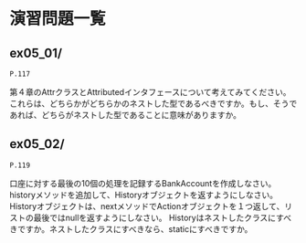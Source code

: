 # 演習問題一覧

## ex05_01/


`P.117`

第４章のAttrクラスとAttributedインタフェースについて考えてみてください。
これらは、どちらかがどちらかのネストした型であるべきですか。もし、そうであれば、どちらがネストした型であることに意味がありますか。

## ex05_02/


`P.119`

口座に対する最後の10個の処理を記録するBankAccountを作成しなさい。
historyメソッドを追加して、Historyオブジェクトを返すようにしなさい。
Historyオブジェクトは、nextメソッドでActionオブジェクトを１つ返して、リストの最後ではnullを返すようにしなさい。
Historyはネストしたクラスにすべきですか。ネストしたクラスにすべきなら、staticにすべきですか。
